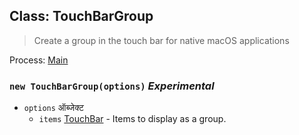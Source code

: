 ## Class: TouchBarGroup

> Create a group in the touch bar for native macOS applications

Process: [Main](../tutorial/application-architecture.md#main-and-renderer-processes)

### `new TouchBarGroup(options)` *Experimental*

* `options` ऑब्जेक्ट 
  * `items` [TouchBar](touch-bar.md) - Items to display as a group.
